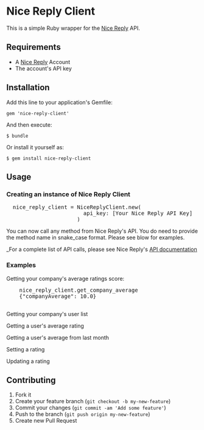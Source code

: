 # Nice Reply Client

This is a simple Ruby wrapper for the [Nice Reply](http://www.nicereply.com/) API.

## Requirements

* A [Nice Reply](http://www.nicereply.com/) Account
* The account's API key

## Installation

Add this line to your application's Gemfile:

    gem 'nice-reply-client'

And then execute:

    $ bundle

Or install it yourself as:

    $ gem install nice-reply-client

## Usage

### Creating an instance of Nice Reply Client

<pre>
  nice_reply_client = NiceReplyClient.new(
                        api_key: [Your Nice Reply API Key]
                      )
</pre>

You can now call any method from Nice Reply's API.  You do need to provide the method name in snake_case format.  Please see blow for examples.

_For a complete list of API calls, please see Nice Reply's [API documentation](http://www.nicereply.com/API-example/doc/api-reference.html)

### Examples

Getting your company's average ratings score:
  <pre>
    nice_reply_client.get_company_average
    {"companyAverage": 10.0}
  </pre>

Getting your company's user list

Getting a user's average rating

Getting a user's average from last month

Setting a rating

Updating a rating
## Contributing

1. Fork it
2. Create your feature branch (`git checkout -b my-new-feature`)
3. Commit your changes (`git commit -am 'Add some feature'`)
4. Push to the branch (`git push origin my-new-feature`)
5. Create new Pull Request
